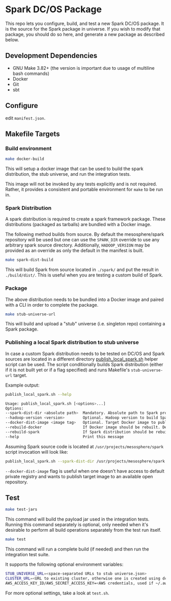 # Spark DC/OS Package

This repo lets you configure, build, and test a new Spark DC/OS package.
It is the source for the Spark package in universe.  If you wish to modify
that package, you should do so here, and generate a new package as
described below.

## Development Dependencies

- GNU Make 3.82+ (the version is important due to usage of multiline bash commands)
- Docker
- Git
- sbt

## Configure

edit `manifest.json`.

## Makefile Targets

### Build environment
```bash
make docker-build
```
This will setup a docker image that can be used to build the spark
distribution, the stub universe, and run the integration tests.

This image will not be invoked by any tests explicitly and is not
required. Rather, it provides a consistent and portable environment for
`make` to be run in.


### Spark Distribution
A spark distribution is required to create a spark framework package.
These distributions (packaged as tarballs) are bundled with a Docker
image.

The following method builds from source. By default the mesosphere/spark
repository will be used but one can use the `SPARK_DIR` override to use any
arbitrary spark source directory. Additionally, `HADOOP_VERSION` may be
provided as an override as only the default in the manifest is built.

```bash
make spark-dist-build
```
This will build Spark from source located in `./spark/` and put the result in `./build/dist/`.
This is useful when you are testing a custom build of Spark.


### Package
The above distribution needs to be bundled into a Docker image and paired with
a CLI in order to complete the package.

```bash
make stub-universe-url
```
This will build and upload a "stub" universe (i.e. singleton repo) containing a Spark package.

### Publishing a local Spark distribution to stub universe
In case a custom Spark distribution needs to be tested on DC/OS and Spark sources are located
in a different directory [publish_local_spark.sh](publish_local_spark.sh) helper script can be used.
The script conditionally builds Spark distribution (either if it is not built yet or if a flag specified) and
runs Makefile's `stub-universe-url` target.

Example output:
```bash
publish_local_spark.sh --help

Usage: publish_local_spark.sh [<options>...]
Options:
--spark-dist-dir <absolute path>  Mandatory. Absolute path to Spark project sources used to build and/or upload Spark archive
--hadoop-version <version>        Optional. Hadoop version to build Spark with. Default: 2.7
--docker-dist-image <image tag>   Optional. Target Docker image to publish. Default: mesosphere/spark-dev:<git commit sha>
--rebuild-docker                  If Docker image should be rebuilt. Default: false
--rebuild-spark                   If Spark distribution should be rebuilt. Default: false
--help                            Print this message
```

Assuming Spark source code is located at `/usr/projects/mesosphere/spark` script invocation will look like:
```bash
publish_local_spark.sh --spark-dist-dir /usr/projects/mesosphere/spark --docker-dist-image user/spark-dev:test
```
`--docker-dist-image` flag is useful when one doesn't have access to default private registry and wants to publish
target image to an available open repository.

## Test

```bash
make test-jars
```
This command will build the payload jar used in the integration tests. Running this command separately is optional, only needed when it's desirable to perform all build operations separately from the test run itself.

```bash
make test
```
This command will run a complete build (if needed) and then run the integration test suite.

It supports the following optional environment variables:
```bash
STUB_UNIVERSE_URL=<space-separated URLs to stub universe.json>
CLUSTER_URL=<URL to existing cluster, otherwise one is created using dcos-launch>
AWS_ACCESS_KEY_ID/AWS_SECRET_ACCESS_KEY=<AWS credentials, used if ~/.aws/credentials doesn't exist>
```
For more optional settings, take a look at `test.sh`.
